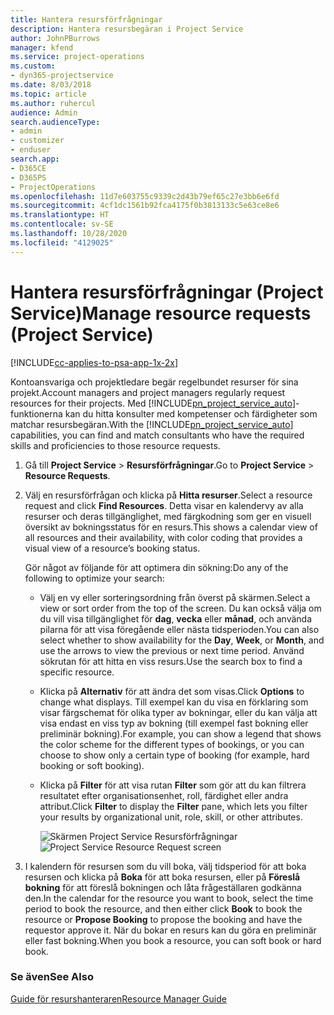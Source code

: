 ```yaml
---
title: Hantera resursförfrågningar
description: Hantera resursbegäran i Project Service
author: JohnPBurrows
manager: kfend
ms.service: project-operations
ms.custom:
- dyn365-projectservice
ms.date: 8/03/2018
ms.topic: article
ms.author: ruhercul
audience: Admin
search.audienceType:
- admin
- customizer
- enduser
search.app:
- D365CE
- D365PS
- ProjectOperations
ms.openlocfilehash: 11d7e603755c9339c2d43b79ef65c27e3bb6e6fd
ms.sourcegitcommit: 4cf1dc1561b92fca4175f0b3813133c5e63ce8e6
ms.translationtype: HT
ms.contentlocale: sv-SE
ms.lasthandoff: 10/28/2020
ms.locfileid: "4129025"
---
```

# <a name="manage-resource-requests-project-service"></a><span data-ttu-id="680f5-103">Hantera resursförfrågningar (Project Service)</span><span class="sxs-lookup"><span data-stu-id="680f5-103">Manage resource requests (Project Service)</span></span>

[!INCLUDE[cc-applies-to-psa-app-1x-2x](../includes/cc-applies-to-psa-app-1x-2x.md)]

<span data-ttu-id="680f5-104">Kontoansvariga och projektledare begär regelbundet resurser för sina projekt.</span><span class="sxs-lookup"><span data-stu-id="680f5-104">Account managers and project managers regularly request resources for their projects.</span></span> <span data-ttu-id="680f5-105">Med [!INCLUDE[pn_project_service_auto](../includes/pn-project-service-auto.md)]-funktionerna kan du hitta konsulter med kompetenser och färdigheter som matchar resursbegäran.</span><span class="sxs-lookup"><span data-stu-id="680f5-105">With the [!INCLUDE[pn_project_service_auto](../includes/pn-project-service-auto.md)] capabilities, you can find and match consultants who have the required skills and proficiencies to those resource requests.</span></span>  
  
1. <span data-ttu-id="680f5-106">Gå till **Project Service** > **Resursförfrågningar**.</span><span class="sxs-lookup"><span data-stu-id="680f5-106">Go to **Project Service** > **Resource Requests**.</span></span>  
  
2. <span data-ttu-id="680f5-107">Välj en resursförfrågan och klicka på **Hitta resurser**.</span><span class="sxs-lookup"><span data-stu-id="680f5-107">Select a resource request and click **Find Resources**.</span></span> <span data-ttu-id="680f5-108">Detta visar en kalendervy av alla resurser och deras tillgänglighet, med färgkodning som ger en visuell översikt av bokningsstatus för en resurs.</span><span class="sxs-lookup"><span data-stu-id="680f5-108">This shows a calendar view of all resources and their availability, with color coding that provides a visual view of a resource’s booking status.</span></span>  
  
    <span data-ttu-id="680f5-109">Gör något av följande för att optimera din sökning:</span><span class="sxs-lookup"><span data-stu-id="680f5-109">Do any of the following to optimize your search:</span></span>  
  
   -   <span data-ttu-id="680f5-110">Välj en vy eller sorteringsordning från överst på skärmen.</span><span class="sxs-lookup"><span data-stu-id="680f5-110">Select a view or sort order from the top of the screen.</span></span> <span data-ttu-id="680f5-111">Du kan också välja om du vill visa tillgänglighet för **dag**, **vecka** eller **månad**, och använda pilarna för att visa föregående eller nästa tidsperioden.</span><span class="sxs-lookup"><span data-stu-id="680f5-111">You can also select whether to show availability for the **Day**, **Week**, or **Month**, and use the arrows to view the previous or next time period.</span></span> <span data-ttu-id="680f5-112">Använd sökrutan för att hitta en viss resurs.</span><span class="sxs-lookup"><span data-stu-id="680f5-112">Use the search box to find a specific resource.</span></span>  
  
   -   <span data-ttu-id="680f5-113">Klicka på **Alternativ** för att ändra det som visas.</span><span class="sxs-lookup"><span data-stu-id="680f5-113">Click **Options** to change what displays.</span></span> <span data-ttu-id="680f5-114">Till exempel kan du visa en förklaring som visar färgschemat för olika typer av bokningar, eller du kan välja att visa endast en viss typ av bokning (till exempel fast bokning eller preliminär bokning).</span><span class="sxs-lookup"><span data-stu-id="680f5-114">For example, you can show a legend that shows the color scheme for the different types of bookings, or you can choose to show only a certain type of booking (for example, hard booking or soft booking).</span></span>  
  
   -   <span data-ttu-id="680f5-115">Klicka på **Filter** för att visa rutan **Filter** som gör att du kan filtrera resultatet efter organisationsenhet, roll, färdighet eller andra attribut.</span><span class="sxs-lookup"><span data-stu-id="680f5-115">Click **Filter** to display the **Filter** pane, which lets you filter your results by organizational unit, role, skill, or other attributes.</span></span>  
  
       <span data-ttu-id="680f5-116">![Skärmen Project Service Resursförfrågningar](../psa/media/project-service-resource-request-screen.png "Skärmen Project Service Resursförfrågningar")</span><span class="sxs-lookup"><span data-stu-id="680f5-116">![Project Service Resource Request screen](../psa/media/project-service-resource-request-screen.png "Project Service Resource Request screen")</span></span>  
  
3. <span data-ttu-id="680f5-117">I kalendern för resursen som du vill boka, välj tidsperiod för att boka resursen och klicka på **Boka** för att boka resursen, eller på **Föreslå bokning** för att föreslå bokningen och låta frågeställaren godkänna den.</span><span class="sxs-lookup"><span data-stu-id="680f5-117">In the calendar for the resource you want to book, select the time period to book the resource, and then either click **Book** to book the resource or **Propose Booking** to propose the booking and have the requestor approve it.</span></span> <span data-ttu-id="680f5-118">När du bokar en resurs kan du göra en preliminär eller fast bokning.</span><span class="sxs-lookup"><span data-stu-id="680f5-118">When you book a resource, you can soft book or hard book.</span></span>  
  
### <a name="see-also"></a><span data-ttu-id="680f5-119">Se även</span><span class="sxs-lookup"><span data-stu-id="680f5-119">See Also</span></span>  
 [<span data-ttu-id="680f5-120">Guide för resurshanteraren</span><span class="sxs-lookup"><span data-stu-id="680f5-120">Resource Manager Guide</span></span>](../psa/resource-manager-guide.md)
